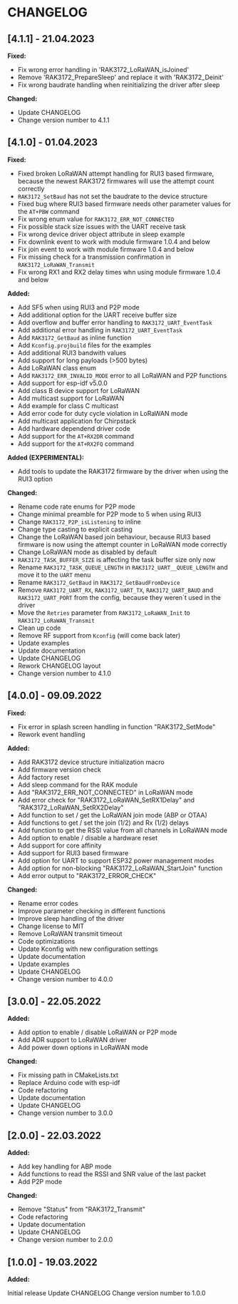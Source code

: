 # CHANGELOG

## [4.1.1] - 21.04.2023

**Fixed:**

- Fix wrong error handling in 'RAK3172_LoRaWAN_isJoined'
- Remove 'RAK3172_PrepareSleep' and replace it with 'RAK3172_Deinit'
- Fix wrong baudrate handling when reinitializing the driver after sleep

**Changed:**
- Update CHANGELOG
- Change version number to 4.1.1

## [4.1.0] - 01.04.2023

**Fixed:**

- Fixed broken LoRaWAN attempt handling for RUI3 based firmware, because the newest RAK3172 firmwares will use the attempt count correctly
- `RAK3172_SetBaud` has not set the baudrate to the device structure
- Fixed bug where RUI3 based firmware needs other parameter values for the `AT+PBW` command
- Fix wrong enum value for `RAK3172_ERR_NOT_CONNECTED`
- Fix possible stack size issues with the UART receive task
- Fix wrong device driver object attribute in sleep example
- Fix downlink event to work with module firmware 1.0.4 and below
- Fix join event to work with module firmware 1.0.4 and below
- Fix missing check for a transmission confirmation in `RAK3172_LoRaWAN_Transmit`
- Fix wrong RX1 and RX2 delay times whn using module firmware 1.0.4 and below

**Added:**

- Add SF5 when using RUI3 and P2P mode
- Add additional option for the UART receive buffer size
- Add overflow and buffer error handling to `RAK3172_UART_EventTask`
- Add additional error handling in `RAK3172_UART_EventTask`
- Add `RAK3172_GetBaud` as inline function
- Add `Kconfig.projbuild` files for the examples
- Add additional RUI3 bandwith values
- Add support for long payloads (>500 bytes)
- Add LoRaWAN class enum
- Add `RAK3172_ERR_INVALID_MODE` error to all LoRaWAN and P2P functions
- Add support for esp-idf v5.0.0
- Add class B device support for LoRaWAN
- Add multicast support for LoRaWAN
- Add example for class C multicast
- Add error code for duty cycle violation in LoRaWAN mode
- Add multicast application for Chirpstack
- Add hardware dependend driver code
- Add support for the `AT+RX2DR` command
- Add support for the `AT+RX2FQ` command

**Added (EXPERIMENTAL):**

- Add tools to update the RAK3172 firmware by the driver when using the RUI3 option

**Changed:**

- Rename code rate enums for P2P mode
- Change minimal preamble for P2P mode to 5 when using RUI3
- Change `RAK3172_P2P_isListening` to inline
- Change type casting to explicit casting
- Change the LoRaWAN based join behaviour, because RUI3 based firmware is now using the attempt counter in LoRaWAN mode correctly
- Change LoRaWAN mode as disabled by default
- `RAK3172_TASK_BUFFER_SIZE` is affecting the task buffer size only now
- Rename `RAK3172_TASK_QUEUE_LENGTH` in `RAK3172_UART__QUEUE_LENGTH` and move it to the `UART` menu
- Rename `RAK3172_GetBaud` in `RAK3172_GetBaudFromDevice`
- Remove `RAK3172_UART_RX`, `RAK3172_UART_TX`, `RAK3172_UART_BAUD` and `RAK3172_UART_PORT` from the config, because they weren´t used in the driver
- Move the `Retries` parameter from `RAK3172_LoRaWAN_Init` to `RAK3172_LoRaWAN_Transmit`
- Clean up code
- Remove RF support from `Kconfig` (will come back later)
- Update examples
- Update documentation
- Update CHANGELOG
- Rework CHANGELOG layout
- Change version number to 4.1.0

## [4.0.0] - 09.09.2022

**Fixed:**

- Fix error in splash screen handling in function "RAK3172_SetMode"
- Rework event handling

**Added:**

- Add RAK3172 device structure initialization macro
- Add firmware version check
- Add factory reset
- Add sleep command for the RAK module
- Add "RAK3172_ERR_NOT_CONNECTED" in LoRaWAN mode
- Add error check for "RAK3172_LoRaWAN_SetRX1Delay" and "RAK3172_LoRaWAN_SetRX2Delay"
- Add function to set / get the LoRaWAN join mode (ABP or OTAA)
- Add functions to get / set the join (1/2) and Rx (1/2) delays
- Add function to get the RSSI value from all channels in LoRaWAN mode
- Add option to enable / disable a hardware reset
- Add support for core affinity
- Add support for RUI3 based firmware
- Add option for UART to support ESP32 power management modes
- Add option for non-blocking "RAK3172_LoRaWAN_StartJoin" function
- Add error output to "RAK3172_ERROR_CHECK"

**Changed:**

- Rename error codes
- Improve parameter checking in different functions
- Improve sleep handling of the driver
- Change license to MIT
- Remove LoRaWAN transmit timeout
- Code optimizations
- Update Kconfig with new configuration settings
- Update documentation
- Update examples
- Update CHANGELOG
- Change version number to 4.0.0

## [3.0.0] - 22.05.2022

**Added:**

- Add option to enable / disable LoRaWAN or P2P mode
- Add ADR support to LoRaWAN driver
- Add power down options in LoRaWAN mode

**Changed:**

- Fix missing path in CMakeLists.txt
- Replace Arduino code with esp-idf
- Code refactoring
- Update documentation
- Update CHANGELOG
- Change version number to 3.0.0

## [2.0.0] - 22.03.2022

**Added:**

- Add key handling for ABP mode
- Add functions to read the RSSI and SNR value of the last packet
- Add P2P mode

**Changed:**

- Remove "Status" from "RAK3172_Transmit"
- Code refactoring
- Update documentation
- Update CHANGELOG
- Change version number to 2.0.0

## [1.0.0] - 19.03.2022

**Added:**

Initial release
Update CHANGELOG
Change version number to 1.0.0
